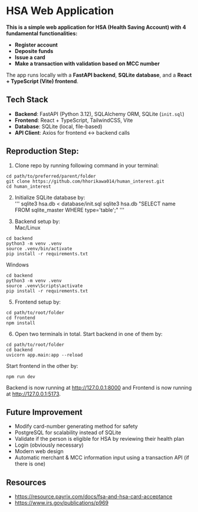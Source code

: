 # HSA Web Application

**This is a simple web application for HSA (Health Saving Account) with 4 fundamental functionalities:**

- **Register account**
- **Deposite funds**
- **Issue a card**
- **Make a transaction with validation based on MCC number**

The app runs locally with a **FastAPI backend**, **SQLite database**, and a **React + TypeScript (Vite) frontend**.

## Tech Stack

- **Backend**: FastAPI (Python 3.12), SQLAlchemy ORM, SQLite (`init.sql`)
- **Frontend**: React + TypeScript, TailwindCSS, Vite
- **Database**: SQLite (local, file-based)
- **API Client**: Axios for frontend ↔ backend calls

## Reproduction Step:

1. Clone repo by running following command in your terminal:

```
cd path/to/preferred/parent/folder
git clone https://github.com/hhorikawa014/human_interest.git
cd human_interest
```

2. Initialize SQLite database by:  
   '''
   sqlite3 hsa.db < database/init.sql
   sqlite3 hsa.db "SELECT name FROM sqlite_master WHERE type='table';"
   '''

3. Backend setup by:  
   Mac/Linux

```
cd backend
python3 -m venv .venv
source .venv/bin/activate
pip install -r requirements.txt
```

Windows

```
cd backend
python3 -m venv .venv
source .venv\Scripts\activate
pip install -r requirements.txt
```

5. Frontend setup by:

```
cd path/to/root/folder
cd frontend
npm install
```

6. Open two terminals in total.
   Start backend in one of them by:

```
cd path/to/root/folder
cd backend
uvicorn app.main:app --reload
```

Start frontend in the other by:

```
npm run dev
```

Backend is now running at http://127.0.0.1:8000 and Frontend is now running at http://127.0.0.1:5173.

## Future Improvement

- Modify card-number generating method for safety
- PostgreSQL for scalability instead of SQLite
- Validate if the person is eligible for HSA by reviewing their health plan
- Login (obviously necessary)
- Modern web design
- Automatic merchant & MCC information input using a transaction API (if there is one)

## Resources

- https://resource.payrix.com/docs/fsa-and-hsa-card-acceptance
- https://www.irs.gov/publications/p969
